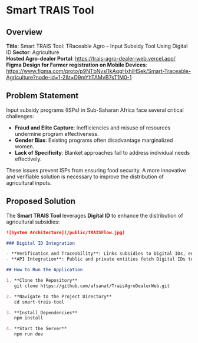 # Smart TRAIS Tool

## Overview

**Title**: Smart TRAIS Tool: TRaceable Agro – Input Subsidy Tool Using Digital ID 
**Sector**: Agriculture  
**Hosted Agro-dealer Portal**: https://trais-agro-dealer-web.vercel.app/
**Figma Design for Farmer registration on Mobile Devices**: https://www.figma.com/proto/p9NTbNvsI1kAqgHxhiHSek/Smart-Traceable-Agriculture?node-id=1-2&t=D9mYhTAMvB7sT1M0-1


## Problem Statement

Input subsidy programs (ISPs) in Sub-Saharan Africa face several critical challenges:

- **Fraud and Elite Capture**: Inefficiencies and misuse of resources undermine program effectiveness.
- **Gender Bias**: Existing programs often disadvantage marginalized women.
- **Lack of Specificity**: Blanket approaches fail to address individual needs effectively.

These issues prevent ISPs from ensuring food security. A more innovative and verifiable solution is necessary to improve the distribution of agricultural inputs.

## Proposed Solution

The **Smart TRAIS Tool** leverages **Digital ID** to enhance the distribution of agricultural subsidies:

```markdown
![System Architecture](/public/TRAISFlow.jpg)

### Digital ID Integration

- **Verification and Traceability**: Links subsidies to Digital IDs, ensuring secure and traceable distribution.
- **API Integration**: Public and private entities fetch Digital IDs to determine subsidy eligibility and class.

## How to Run the Application

1. **Clone the Repository**
   git clone https://github.com/afsanat/TraisAgroDealerWeb.git

2. **Navigate to the Project Directory**
   cd smart-trais-tool

3. **Install Dependencies**
   npm install

4. **Start the Server**
   npm run dev